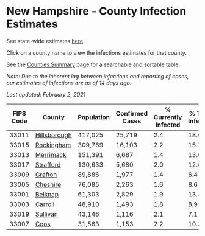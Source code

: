 # New Hampshire - County Infection Estimates

See state-wide estimates [here](/infections/us-nh).

Click on a county name to view the infections estimates for that county.

See the [Counties Summary](/infections/summary-counties) page for a searchable and sortable table.

*Note: Due to the inherent lag between infections and reporting of cases, our estimates of infections are as of 14 days ago.*

*Last updated: February 2, 2021*

|   FIPS Code |                       County |   Population |   Confirmed Cases |   % Currently Infected |   % Total Infected |
|-------------|------------------------------|--------------|-------------------|------------------------|--------------------|
|       33011 | [Hillsborough](hillsborough) |      417,025 |            25,719 |                    2.4 |               18.6 |
|       33015 |     [Rockingham](rockingham) |      309,769 |            16,103 |                    2.2 |               15.7 |
|       33013 |       [Merrimack](merrimack) |      151,391 |             6,687 |                    1.4 |               13.0 |
|       33017 |       [Strafford](strafford) |      130,633 |             5,680 |                    2.0 |               12.6 |
|       33009 |           [Grafton](grafton) |       89,886 |             1,977 |                    1.4 |                6.4 |
|       33005 |         [Cheshire](cheshire) |       76,085 |             2,263 |                    1.6 |                8.6 |
|       33001 |           [Belknap](belknap) |       61,303 |             2,829 |                    1.9 |               13.4 |
|       33003 |           [Carroll](carroll) |       48,910 |             1,493 |                    1.8 |                8.9 |
|       33019 |         [Sullivan](sullivan) |       43,146 |             1,116 |                    2.1 |                7.1 |
|       33007 |                 [Coos](coos) |       31,563 |             1,153 |                    2.2 |               10.3 |